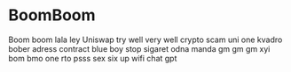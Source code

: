 # BoomBoom
Boom boom lala ley
Uniswap
try well very well
crypto scam
uni one kvadro bober
adress contract
blue boy
stop sigaret
odna manda
gm gm gm
xyi
bom bmo
one rto
psss
sex six up
wifi
chat gpt
